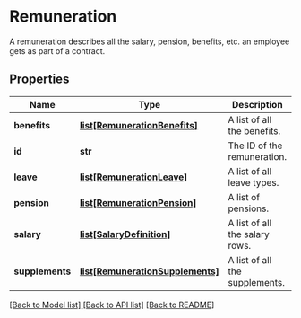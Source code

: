 # Remuneration

A remuneration describes all the salary, pension, benefits, etc. an employee gets as part of a contract.
## Properties
Name | Type | Description | Notes
------------ | ------------- | ------------- | -------------
**benefits** | [**list[RemunerationBenefits]**](RemunerationBenefits.md) | A list of all the benefits. | 
**id** | **str** | The ID of the remuneration. | [optional] [readonly] 
**leave** | [**list[RemunerationLeave]**](RemunerationLeave.md) | A list of all leave types. | 
**pension** | [**list[RemunerationPension]**](RemunerationPension.md) | A list of pensions. | 
**salary** | [**list[SalaryDefinition]**](SalaryDefinition.md) | A list of all the salary rows. | 
**supplements** | [**list[RemunerationSupplements]**](RemunerationSupplements.md) | A list of all the supplements. | 

[[Back to Model list]](../README.md#documentation-for-models) [[Back to API list]](../README.md#documentation-for-api-endpoints) [[Back to README]](../README.md)


